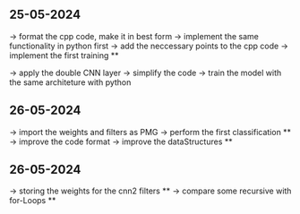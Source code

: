 ## 25-05-2024
-> format the cpp code, make it in best form
-> implement the same functionality in python first
-> add the neccessary points to the cpp code
-> implement the first training                         **

-> apply the double CNN layer
-> simplify the code
-> train the model with the same architeture with python

## 26-05-2024
-> import the weights and filters as PMG
-> perform the first classification                    **
-> improve the code format
-> improve the dataStructures                         **

## 26-05-2024
-> storing the weights for the cnn2 filters     **
-> compare some recursive with for-Loops        **
